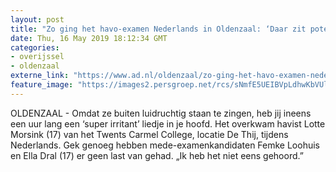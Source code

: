 ```yaml
---
layout: post
title: "Zo ging het havo-examen Nederlands in Oldenzaal: ‘Daar zit potentie in’"
date: Thu, 16 May 2019 18:12:34 GMT
categories: 
- overijssel 
- oldenzaal 
externe_link: "https://www.ad.nl/oldenzaal/zo-ging-het-havo-examen-nederlands-in-oldenzaal-daar-zit-potentie-in~a7a78231/"
feature_image: "https://images2.persgroep.net/rcs/sNmfE5UEIBVpLdhwKbVUl0VAcVY/diocontent/148534208/_fitwidth/400/?appId=21791a8992982cd8da851550a453bd7f&quality=0.7"
---
```


OLDENZAAL - Omdat ze buiten luidruchtig staan te zingen, heb jij ineens een uur lang een ‘super irritant’ liedje in je hoofd. Het overkwam havist Lotte Morsink (17) van het Twents Carmel College, locatie De Thij, tijdens Nederlands. Gek genoeg hebben mede-examenkandidaten Femke Loohuis en Ella Dral (17) er geen last van gehad. „Ik heb het niet eens gehoord.”
